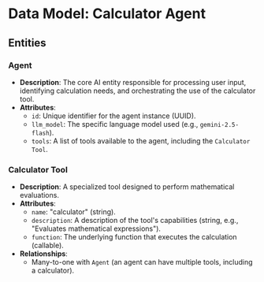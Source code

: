 # Data Model: Calculator Agent

## Entities

### Agent
-   **Description**: The core AI entity responsible for processing user input, identifying calculation needs, and orchestrating the use of the calculator tool.
-   **Attributes**:
    -   `id`: Unique identifier for the agent instance (UUID).
    -   `llm_model`: The specific language model used (e.g., `gemini-2.5-flash`).
    -   `tools`: A list of tools available to the agent, including the `Calculator Tool`.

### Calculator Tool
-   **Description**: A specialized tool designed to perform mathematical evaluations.
-   **Attributes**:
    -   `name`: "calculator" (string).
    -   `description`: A description of the tool's capabilities (string, e.g., "Evaluates mathematical expressions").
    -   `function`: The underlying function that executes the calculation (callable).
-   **Relationships**:
    -   Many-to-one with `Agent` (an agent can have multiple tools, including a calculator).

